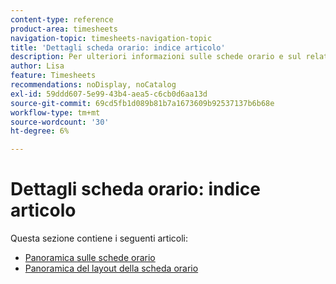 ```yaml
---
content-type: reference
product-area: timesheets
navigation-topic: timesheets-navigation-topic
title: 'Dettagli scheda orario: indice articolo'
description: Per ulteriori informazioni sulle schede orario e sul relativo layout, consulta i seguenti articoli.
author: Lisa
feature: Timesheets
recommendations: noDisplay, noCatalog
exl-id: 59ddd607-5e99-43b4-aea5-c6cb0d6aa13d
source-git-commit: 69cd5fb1d089b81b7a1673609b92537137b6b68e
workflow-type: tm+mt
source-wordcount: '30'
ht-degree: 6%

---
```


# Dettagli scheda orario: indice articolo

Questa sezione contiene i seguenti articoli:

* [Panoramica sulle schede orario](../../timesheets/timesheets/timesheets-overview.md)
* [Panoramica del layout della scheda orario](../../timesheets/timesheets/timesheet-layout.md)
